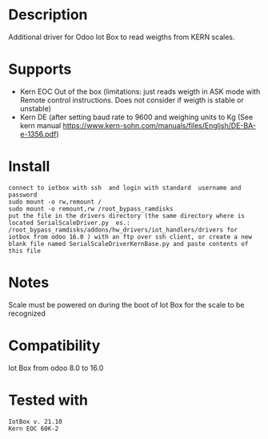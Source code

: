 # Description
Additional driver for Odoo Iot Box to read weigths from KERN scales. 
# Supports
- Kern EOC Out of the box (limitations: just reads weigth in ASK mode with Remote control instructions. Does not consider if weigth is stable or unstable)
- Kern DE (after setting  baud rate to 9600 and  weighing units to Kg (See kern manual https://www.kern-sohn.com/manuals/files/English/DE-BA-e-1356.pdf)


# Install
    connect to iotbox with ssh  and login with standard  username and password
    sudo mount -o rw,remount /
    sudo mount -o remount,rw /root_bypass_ramdisks
    put the file in the drivers directory (the same directory where is located SerialScaleDriver.py  es.: /root_bypass_ramdisks/addons/hw_drivers/iot_handlers/drivers for iotbox from odoo 16.0 ) with an ftp over ssh client, or create a new blank file named SerialScaleDriverKernBase.py and paste contents of this file
    
# Notes
Scale must be powered on during the boot of Iot Box for the scale to be recognized
    
# Compatibility
Iot Box from odoo 8.0 to 16.0

# Tested with
    IotBox v. 21.10
    Kern EOC 60K-2 
